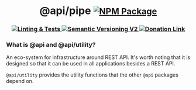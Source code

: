 <h1 align='center' vertical-align='baseline' >
@api/pipe
<small>
<a href='https://www.npmjs.com/package/@api/utility' vertical-align='bottom' >
	<img src='https://img.shields.io/github/v/release/refzlund/api-monorepo?style=social&label=RELEASE&labelColor=8a0000&color=FF0000' alt='NPM Package'/>
</a>
</small>
</h1>
<h3 align="center">

<a href='https://github.com/refzlund/api-monorepo/actions/workflows/main.yml/badge.svg'>
	<img src='https://github.com/refzlund/api-monorepo/actions/workflows/main.yml/badge.svg' alt='Linting & Tests'/>
</a>

<a href='https://semver.org'>
	<img src='https://img.shields.io/badge/Semantic_Versioning-v2-orange' alt='Semantic Versioning V2'/>
</a>

<a href='https://www.paypal.com/paypalme/refzlund'>
	<img src='https://img.shields.io/badge/Donate-%40Refzlund-green?logo=paypal' alt='Donation Link'/>
</a>

<br/>

</h3>

### What is @api and @api/utility?

An eco-system for infrastructure around REST API. It's worth noting that it is designed so that it can be used in all applications besides a REST API.

`@api/utility` provides the utility functions that the other `@api` packages depend on. 
